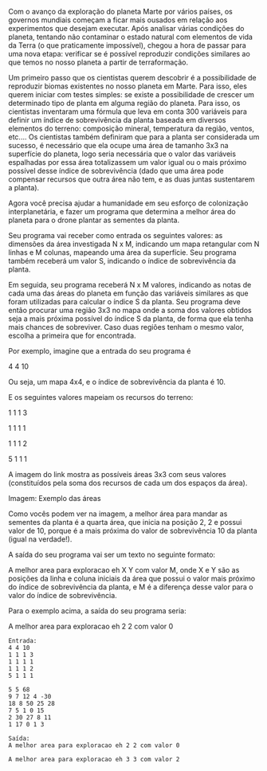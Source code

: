 Com o avanço da exploração do planeta Marte por vários países, os governos mundiais começam a ficar mais ousados em relação aos experimentos que desejam executar. Após analisar várias condições do planeta, tentando não contaminar o estado natural com elementos de vida da Terra (o que praticamente impossível), chegou a hora de passar para uma nova etapa: verificar se é possível reproduzir condições similares ao que temos no nosso planeta a partir de terraformação.

Um primeiro passo que os cientistas querem descobrir é a possibilidade de reproduzir biomas existentes no nosso planeta em Marte. Para isso, eles querem iniciar com testes simples: se existe a possibilidade de crescer um determinado tipo de planta em alguma região do planeta. Para isso, os cientistas inventaram uma fórmula que leva em conta 300 variáveis para definir um índice de sobrevivência da planta baseada em diversos elementos do terreno: composição mineral, temperatura da região, ventos, etc.... Os cientistas também definiram que para a planta ser considerada um sucesso, é necessário que ela ocupe uma área de tamanho 3x3 na superfície do planeta, logo seria necessária que o valor das variáveis espalhadas por essa área totalizassem um valor igual ou o mais próximo possível desse índice de sobrevivência (dado que uma área pode compensar recursos que outra área não tem, e as duas juntas sustentarem a planta).

Agora você precisa ajudar a humanidade em seu esforço de colonização interplanetária, e fazer um programa que determina a melhor área do planeta para o drone plantar as sementes da planta.

Seu programa vai receber como entrada os seguintes valores: as dimensões da área investigada N x M, indicando um mapa retangular com N linhas e M colunas, mapeando uma área da superfície. Seu programa também receberá um valor S, indicando o índice de sobrevivência da planta.

Em seguida, seu programa receberá N x M valores, indicando as notas de cada uma das áreas do planeta em função das variáveis similares as que foram utilizadas para calcular o índice S da planta. Seu programa deve então procurar uma região 3x3 no mapa onde a soma dos valores obtidos seja a mais próxima possível do índice S da planta, de forma que ela tenha mais chances de sobreviver. Caso duas regiões tenham o mesmo valor, escolha a primeira que for encontrada.

Por exemplo, imagine que a entrada do seu programa é

4 4 10

Ou seja, um mapa 4x4, e o índice de sobrevivência da planta é 10.

E os seguintes valores mapeiam os recursos do terreno:

1 1 1 3

1 1 1 1

1 1 1 2

5 1 1 1

A imagem do link mostra as possíveis áreas 3x3 com seus valores (constituídos pela soma dos recursos de cada um dos espaços da área).

Imagem: Exemplo das áreas

Como vocês podem ver na imagem, a melhor área para mandar as sementes da planta é a quarta área, que inicia na posição 2, 2 e possui valor de 10, porque é a mais próxima do valor de sobrevivência 10 da planta (igual na verdade!).

A saída do seu programa vai ser um texto no seguinte formato:

A melhor area para exploracao eh X Y com valor M, onde X e Y são as posições da linha e coluna iniciais da área que possui o valor mais próximo do índice de sobrevivência da planta, e M é a diferença desse valor para o valor do índice de sobrevivência.

Para o exemplo acima, a saída do seu programa seria:

A melhor area para exploracao eh 2 2 com valor 0

```
Entrada:
4 4 10
1 1 1 3
1 1 1 1
1 1 1 2
5 1 1 1

5 5 68
9 7 12 4 -30
18 8 50 25 28
7 5 1 0 15
2 30 27 8 11
1 17 0 1 3
```

```
Saída:
A melhor area para exploracao eh 2 2 com valor 0

A melhor area para exploracao eh 3 3 com valor 2
```